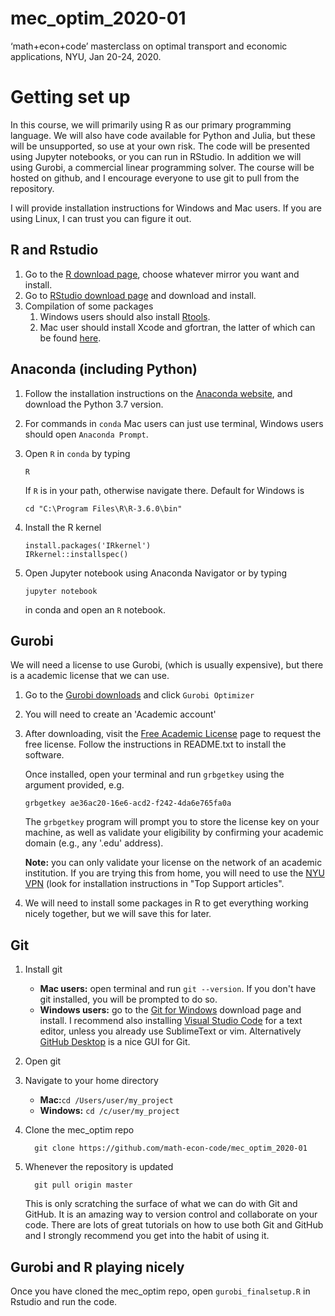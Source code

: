 # mec_optim_2020-01
‘math+econ+code’ masterclass on optimal transport and economic applications, NYU, Jan 20-24, 2020.

# Getting set up

In this course, we will primarily using R as our primary programming language. We will also have code available for Python and Julia, but these will be unsupported, so use at your own risk. The code will be presented using Jupyter notebooks, or you can run in RStudio. In addition we will using Gurobi, a commercial linear programming solver. The course will be hosted on github, and I encourage everyone to use git to pull from the repository. 

I will provide installation instructions for Windows and Mac users. If you are using Linux, I can trust you can figure it out.

## R and Rstudio

1. Go to the [R download page](https://cran.r-project.org/mirrors.html), choose whatever mirror you want and install.
2. Go to [RStudio download page](https://www.rstudio.com/products/rstudio/download/#download) and download and install.
3. Compilation of some packages
   1. Windows users should also install [Rtools](https://cran.r-project.org/bin/windows/Rtools/).
   2. Mac user should install Xcode and gfortran, the latter of which can be found [here](https://cran.r-project.org/bin/macosx/tools/).

## Anaconda (including Python)

1. Follow the installation instructions on the [Anaconda website](https://docs.anaconda.com/anaconda/install/), and download the Python 3.7 version.

2. For commands in `conda` Mac users can just use terminal, Windows users should open `Anaconda Prompt`.

3. Open `R` in `conda` by typing

   ```
   R
   ```

   If `R` is in your path, otherwise navigate there. Default for Windows is 

   ```
   cd "C:\Program Files\R\R-3.6.0\bin"
   ```

4. Install the R kernel 
    ```
    install.packages('IRkernel')
    IRkernel::installspec()
	```

5. Open Jupyter notebook using Anaconda Navigator or by typing 

   ```
   jupyter notebook
   ```

   in conda and open an `R` notebook.

## Gurobi

We will need a license to use Gurobi, (which is usually expensive), but there is a academic license that we can use.

1. Go to the [Gurobi downloads](http://www.gurobi.com/downloads/download-center) and click `Gurobi Optimizer`

2. You will need to create an 'Academic account'

3. After downloading, visit the [Free Academic License](http://www.gurobi.com/downloads/user/licenses/free-academic) page to request the free license. Follow the instructions in README.txt to install the software.

   Once installed, open your terminal and run `grbgetkey` using the  argument provided, e.g. 

   ```console
   grbgetkey ae36ac20-16e6-acd2-f242-4da6e765fa0a
   ```

	The `grbgetkey` program will prompt you to store the license key on  your machine, as well as validate your eligibility by confirming your  academic domain (e.g., any '.edu' address). 

   **Note:** you can only validate your license on the network of an academic institution. If you are trying this from home, you will need to use the [NYU VPN](https://www.nyu.edu/life/information-technology/getting-started/network-and-connectivity/vpn.html) (look for installation instructions in "Top Support articles". 

4. We will need to install some packages in R to get everything working nicely together, but we will save this for later.

## Git

1. Install git
   * **Mac users:** open terminal and run ```git --version```. If you don't have git installed, you will be prompted to do so.
   * **Windows users:** go to the [Git for Windows](https://gitforwindows.org/) download page and install. I recommend also installing [Visual Studio Code](https://code.visualstudio.com/	) for a text editor, unless you already use SublimeText or vim. Alternatively [GitHub Desktop](https://desktop.github.com/) is a nice GUI for Git.

2. Open git

3. Navigate to your home directory

   * **Mac:**`cd /Users/user/my_project`
   * **Windows:** `cd /c/user/my_project`

4. Clone the mec_optim repo
   ```
     git clone https://github.com/math-econ-code/mec_optim_2020-01
   ```
5. Whenever the repository is updated 

   ```
     git pull origin master 
   ```
   This is only scratching the surface of what we can do with Git and GitHub. It is an amazing way to version control and collaborate on your code. There are lots of great tutorials on how to use both Git and GitHub and I strongly recommend you get into the habit of using it.

## Gurobi and R playing nicely

Once you have cloned the mec_optim repo, open ```gurobi_finalsetup.R``` in Rstudio and run the code.
